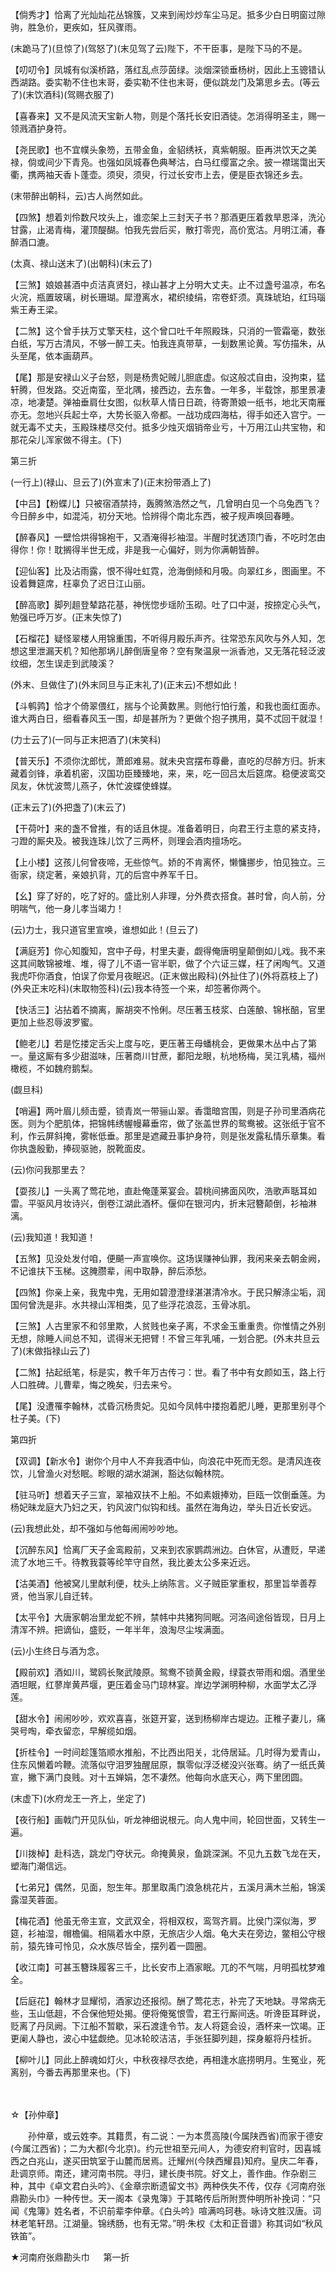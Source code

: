 <!-- { "loadSidebar": true } -->
【倘秀才】恰离了光灿灿花丛锦簇，又来到闹炒炒车尘马足。抵多少白日明窗过隙驹，胜急价，更疾如，狂风骤雨。

(末跪马了)(旦惊了)(驾怒了)(末见驾了云)陛下，不干臣事，是陛下马的不是。

【叨叨令】凤城有似溪桥路，落红乱点莎茵绿。淡烟深锁垂杨树，因此上玉骢错认西湖路。委实勒不住也末哥，委实勒不住也末哥，便似跳龙门及第思乡去。(等云了)(末饮酒科)(驾赐衣服了)

【喜春来】又不是风流天宝新人物，则是个落托长安旧酒徒。怎消得明圣主，赐一领溅酒护身符。

【尧民歌】也不宜幞头象笏，五带金鱼，金貂绣袄，真紫朝服。臣再洪饮天之美禄，倘或间少下青凫。也强如凤城春色典琴沽，白马红缨富之余。披一襟瑞霭出天衢，携两袖天香卜蓬壶。须臾，须臾，行过长安市上去，便是臣衣锦还乡去。

(末带醉出朝科，云)古人尚然如此。

【四煞】想着刘伶数尺坟头上，谁恋架上三封天子书？那酒更压着救旱恩泽，洗沁甘露，止渴青梅，灌顶醍醐。怕我先尝后买，散打零兜，高价宽沽。月明江浦，春醉酒口漉。

(太真、禄山送末了)(出朝科)(末云了)

【三煞】娘娘甚酒中贞洁真贤妇，禄山甚才上分明大丈夫。止不过盏号温凉，布名火浣，瓶置玻璃，树长珊瑚。犀澄离水，裙织绫绢，帘卷虾须。真珠琥珀，红玛瑙紫王寿王梁。

【二煞】这个曾手扶万丈擎天柱，这个曾口吐千年照殿珠，只消的一管霜毫，数张白纸，写万古清风，不够一醉工夫。怕我连真带草，一刬数黑论黄。写仿描朱，从头至尾，依本画葫芦。

【尾】那是安禄山义子台怒，则是杨贵妃贼儿胆底虚。似这般忒自由，没拘束，猛轩腾，但发路。交近南蛮，至北隅，接西边，去东鲁。一年多，半载馀，那里景凄凉，地凄楚。弹袖垂肩仕女图，似秋草人情日日疏，待寄萧娘一纸书，地北天南雁亦无。忽地兴兵起士卒，大势长驱入帝都。一战功成四海枯，得手如还入宫宁。一就无毒不丈夫，玉殿珠楼尽交付。抵多少烛灭烟销帝业亏，十万用江山共宝物，和那花朵儿浑家做不得主。(下)


第三折

(一行上)(禄山、旦云了)(外宣末了)(正末扮带酒上了)

【中吕】【粉蝶儿】只被宿酒禁持，轰腾煞浩然之气，几曾明白见一个乌兔西飞？今日醉乡中，如混沌，初分天地。恰辨得个南北东西，被子规声唤回春睡。

【醉春风】一壁恰烘得锦袍干，又酒淹得衫袖湿。半醒时犹透顶门香，不吃时怎由得你！你！耽搁得半世无成，非是我一心偏好，则为你满朝皆醉。

【迎仙客】比及沾雨露，恨不得吐虹霓，沧海倒倾和月吸。向翠红乡，图画里。不设着舞筵席，枉辜负了迟日江山丽。

【醉高歌】脚列趄登辇路花基，神恍惚步瑶阶玉砌。吐了口中涎，按捺定心头气，勉强已呼万岁。(正末失惊了)

【石榴花】疑怪翠楼人用锦重围，不听得月殿乐声齐。往常恐东风吹与外人知，怎想这里泄漏天机？知他那埚儿醉倒唐皇帝？空有聚温泉一派香池，又无落花轻泛波纹细，怎生误走到武陵溪？

(外末、旦做住了)(外末同旦与正末礼了)(正末云)不想如此！

【斗鹌鹑】恰才个倚翠偎红，揣与个论黄数黑。则他行怕行羞，和我也面红面赤。谁大两白日，细看春风玉一围，却是甚所为？更做个抱子携用，莫不忒回干就湿！

(力士云了)(一同与正末把酒了)(末笑科)

【普天乐】不须你沈郎忧，萧郎难易。就未央宫摆布尊罍，直吃的尽醉方归。折末藏着剑锋，承着机密，汉国功臣臻臻地，来，来，吃一回吕太后筵席。稳便波鸾交凤友，休忧波莺儿燕子，休忙波蝶使蜂媒。

(正末云了)(外把盏了)(末云了)

【干荷叶】来的盏不曾推，有的话且休提。准备着明日，向君王行主意的紧支持，刁蹬的厮央及。被我连珠儿饮了三两杯，则理会酒肉擅场吃。

【上小楼】这孩儿何曾夜啼，无些惊气。娇的不肯离怀，懒慵挪步，怕见独立。三衙家，绕定著，亲娘扒背，兀的后宫中养军千日。

【幺】穿了好的，吃了好的。盛比别人非理，分外费衣搭食。甚时曾，向人前，分明喘气，他一身儿孝当竭力！

(云)力士，我只道官里宣唤，谁想如此！(旦云了)

【满庭芳】你心知腹知，宫中子母，村里夫妻，觑得俺唐明皇颠倒如儿戏。我不来这其间敢锦被堆、堆，得了儿不语一官半职，做了个六证三媒，枉了闲啕气。又道我虎吓你酒食，怕误了你爱月夜眠迟。(正末做出殿科)(外扯住了)(外将荔枝上了)(外央正末吃科)(末取物签科)(云)我本待签一个来，却签著你两个。

【快活三】沾拈着不摘离，厮胡突不怜俐。尽压著玉枝浆、白莲酿、锦枨醅，官里更加上些忍辱波罗蜜。

【鲍老儿】若是忔搂定舌尖上度与吃，更压著王母蟠桃会，更做果木丛中占了第一。量这厮有多少甜滋味，压著商川甘蔗，鄱阳龙眼，杭地杨梅，吴江乳橘，福州橄榄，不如魏府鹅梨。

(觑旦科)

【哨遍】两叶眉儿频击蹙，锁青岚一带骊山翠。香霭暗宫围，则是子孙司里酒病花医。则为个肥肌体，把锦帏绣幄幔幕垂帘，做了张盖世界的鸳鸯被。这张纸于官不利，作云屏斜掩，雾帐低垂。那里是遮藏丑事护身符，则是张发露私情乐章集。看你执盏殷勤，捧砚驱驰，脱靴面皮。

(云)你问我那里去？

【耍孩儿】一头离了莺花地，直赴俺蓬莱宴会。碧桃间拂面风吹，浩歌声聒耳如雷。平驱风月妆诗兴，倒卷江湖此酒杯。偃仰在银河内，折末冠簪颠倒，衫袖淋漓。

(云)我知道！我知道！

【五煞】见没处发付咱，便飇一声宣唤你。这场误赚神仙罪，我闲来亲去朝金阙，不记谁扶下玉梯。这腌臜辈，闹中取静，醉后添愁。

【四煞】你亲上亲，我鬼中鬼，无用如碧澄澄绿湛湛清冷水。于民只解涤尘垢，润国何曾洗是非。水共禄山浑相类，见了些浮花浪蕊，玉骨冰肌。

【三煞】人古里家不和邻里欺，人贫贱也亲子离，不求金玉重重贵。你惟情之外别无想，除睡人间总不知，谎得米无把臂！不曾三年乳哺，一划合肥。(外末共旦云了)(末做指禄山云了)

【二煞】拈起纸笔，标是实，教千年万古传刁：世。看了书中有女颜如玉，路上行人口胜碑。儿曹辈，悔之晚矣，归去来兮。

【尾】没遭罹李翰林，忒昏沉杨贵妃。见如今凤帏中搂抱着肥儿睡，更那里别寻个杜子美。(下)


第四折

【双调】【新水令】谢你个月中人不弃我酒中仙，向浪花中死而无怨。是清风连夜饮，儿曾渔火对愁眠。畛眼的湖水湖渊，豁达似翰林院。

【驻马听】想着天子三宣，翠袖双扶不上船。不如素娥捧劝，巨瓯一饮倒垂莲。为杨妃昧龙庭大乃妇之天，钓风波门似钩和线。虽然在海角边，举头日近长安远。

(云)我想此处，却不强如与他每闹闹吵吵地。

【沉醉东风】恰离厂天子金鸾殿前，又来到农家鹦鹉洲边。白休官，从遭贬，早递流了水地三千。待教我蓑等纶竿守自然，我比姜太公多来近远。

【沽美酒】他被窝儿里献利便，枕头上纳陈言。义子贼臣掌重权，那里旨举善荐贤，他当家儿自迁转。

【太平令】大唐家朝冶里龙蛇不辨，禁帏中共猪狗同眠。河洛间途俗皆现，日月上清浑不辨。把谪仙，盛贬，一年半年，浪淘尽尘埃满面。

(云)小生终日与酒为念。

【殿前欢】酒如川，鹭鸥长聚武陵原。鸳鸯不锁黄金殿，绿蓑衣带雨和烟。酒里坐酒坦眠，红蓼岸黄芦堰，更压着金马门琼林宴。岸边学渊明种柳，水面学太乙浮莲。

【甜水令】闹闹吵吵，欢欢喜喜，张筵开宴，送到杨柳岸古堤边。正稚子妻儿，痛哭号啕，牵衣留恋，早解缆如烟。

【折桂令】一时间趁篷箔顺水推船，不比西出阳关，北侍居延。几时得为爱青山，住东风懒着吟鞭。流落似守泪罗独醒屈原，飘零似浮泛槎没兴张骞。纳了一纸氏黄宣，撇下满门良贱。对十五婵娟，怎不凄然。他每向水底天心，两下里团圆。

(末虚下)(水府龙王一齐上，坐定了)

【夜行船】画戟门开见队仙，听龙神细说根元。向人鬼中间，轮回世面，又转生一遍。

【川拨棹】赴科选，跳龙门夺状元。命掩黄泉，鱼跳深渊。不见九五数飞龙在天，塑海门潮信远。

【七弟兄】偶然，见面，恕生年。那里取禹门浪急桃花片，五溪月满木兰船，锦溪露湿芙蓉面。

【梅花酒】他虽无帝主宣，文武双全，将相双权，鸾驾齐肩。比侯门深似海，罗筵，衫袖湿，帽檐偏。相隔着水中原，无旅店少人烟。龟大夫在旁边，鳖相公守根前，猿先锋可怜见，众水族尽皆全，摆列着一圆圈。

【收江南】可甚玉簪珠履客三千，比长安市上酒家眠。兀的不气喘，月明孤枕梦难全。

【后庭花】翰林才显耀彻，酒家边还报彻。酬了莺花志，补完了天地缺。寻常病无些，玉山低趄，不合保他短处揭。便将俺冤恨雪，君王行厮间迭。听谗臣耳畔说，贬离了丹凤阙。下江船不暂歇，采石渡逢令节。友人将筵会设，酒杯来一饮竭。正更阑人静也，波心中猛觑绝。见冰轮皎洁洁，手张狂脚列趄，探身躯将丹桂折。

【柳叶儿】同此上醉魂如灯火，中秋夜禄尽衣绝，再相逢水底捞明月。生冤业，死离别，今番去再那里来也。(下)


　
　




☆【孙仲章】
 
　　孙仲章，或云姓李。其籍贯，有二说：一为本贯高陵(今属陕西省)而家于德安(今属江西省)；二为大都(今北京)。约元世祖至元间人，为德安府判官时，因喜城西之白兆山，遂买田筑室于山麓而居焉。迁耀州(今陕西耀县)知府。皇庆二年春，赴调京师。南还，建河南书院。寻归，建长庚书院。好文上，善作曲。作杂剧三种，其中《卓文君白头吟》、《金章宗断遗留文书》两种佚失不传，仅存《河南府张鼎勘头巾》一种传世。天一阁本《录鬼簿》于其略传后所附贾仲明所补挽词：“只闻《鬼簿》姓名者，不识前辈李仲章。《白头吟》喧满呜珂巷。咏诗文胜汉唐。词林老笔轩昂。江湖量。锦绣肠，也有无常。”明·朱权《太和正音谱》称其词如“秋风铁笛”。 

 
 
★河南府张鼎勘头巾
　
第一折

